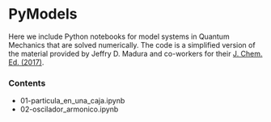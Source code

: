 # PyModels
Here we include Python notebooks for model systems in Quantum Mechanics 
that are solved numerically. The code is a simplified version of the
material provided by Jeffry D. Madura and co-workers for their [J. Chem. Ed.
(2017)](https://doi.org/10.1021/acs.jchemed.7b00003).

### Contents
* 01-particula_en_una_caja.ipynb 
* 02-oscilador_armonico.ipynb 

